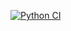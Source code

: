 [![Python CI](https://github.com/YOUR_USERNAME/YOUR_REPO_NAME/actions/workflows/ci.yml/badge.svg)](https://github.com/YOUR_USERNAME/YOUR_REPO_NAME/actions/workflows/ci.yml)